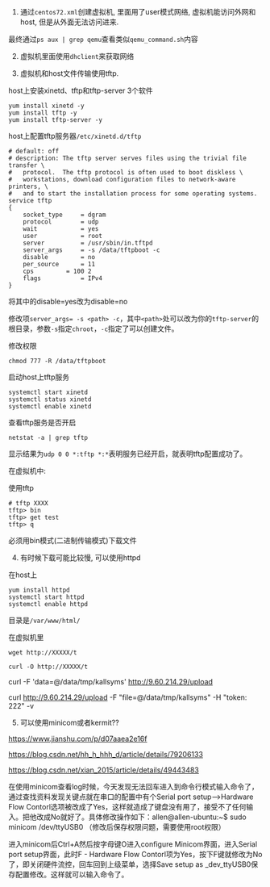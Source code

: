 1. 通过`centos72.xml`创建虚拟机, 里面用了user模式网络, 虚拟机能访问外网和host, 但是从外面无法访问进来.

最终通过`ps aux | grep qemu`查看类似`qemu_command.sh`内容

2. 虚拟机里面使用`dhclient`来获取网络

3. 虚拟机和host文件传输使用tftp.

host上安装xinetd、tftp和tftp-server 3个软件

```
yum install xinetd -y
yum install tftp -y
yum install tftp-server -y
```

host上配置tftp服务器`/etc/xinetd.d/tftp`

```
# default: off
# description: The tftp server serves files using the trivial file transfer \
#	protocol.  The tftp protocol is often used to boot diskless \
#	workstations, download configuration files to network-aware printers, \
#	and to start the installation process for some operating systems.
service tftp
{
	socket_type		= dgram
	protocol		= udp
	wait			= yes
	user			= root
	server			= /usr/sbin/in.tftpd
	server_args		= -s /data/tftpboot -c
	disable			= no
	per_source		= 11
	cps			= 100 2
	flags			= IPv4
}
```

将其中的disable=yes改为disable=no

修改项`server_args= -s <path> -c`，其中`<path>`处可以改为你的`tftp-server`的根目录，参数`-s`指定`chroot`，`-c`指定了可以创建文件。

修改权限

```
chmod 777 -R /data/tftpboot
```

启动host上tftp服务

```
systemctl start xinetd
systemctl status xinetd
systemctl enable xinetd
```

查看tftp服务是否开启

```
netstat -a | grep tftp
```

显示结果为`udp 0 0 *:tftp *:*`表明服务已经开启，就表明tftp配置成功了。

在虚拟机中:

使用tftp

```
# tftp XXXX
tftp> bin
tftp> get test
tftp> q
```

必须用bin模式(二进制传输模式)下载文件

4. 有时候下载可能比较慢, 可以使用httpd

在host上

```
yum install httpd
systemctl start httpd
systemctl enable httpd
```

目录是`/var/www/html/`

在虚拟机里

```
wget http://XXXXX/t

curl -O http://XXXXX/t
```


curl -F 'data=@/data/tmp/kallsyms' http://9.60.214.29/upload


curl http://9.60.214.29/upload -F "file=@/data/tmp/kallsyms" -H "token: 222" -v


5. 可以使用minicom或者kermit??

https://www.jianshu.com/p/d07aaea2e16f

https://blog.csdn.net/hh_h_hhh_d/article/details/79206133

https://blog.csdn.net/xian_2015/article/details/49443483

在使用minicom查看log时候，今天发现无法回车进入到命令行模式输入命令了，通过查找资料发现关键点就在串口的配置中有个Serial port setup-->Hardware Flow Contorl选项被改成了Yes，这样就造成了键盘没有用了，接受不了任何输入。把他改成No就好了。具体修改操作如下：allen@allen-ubuntu:~$ sudo minicom /dev/ttyUSB0 （修改后保存权限问题，需要使用root权限）

进入minicom后Ctrl+A然后按字母键O进入configure Minicom界面，进入Serial port setup界面，此时F - Hardware Flow Contorl项为Yes，按下F键就修改为No了，即关闭硬件流控，回车回到上级菜单，选择Save setup as _dev_ttyUSB0保存配置修改。这样就可以输入命令了。

